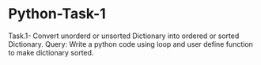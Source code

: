 # Python-Task-1
Task.1- Convert unorderd or unsorted Dictionary into ordered or sorted Dictionary.
Query: Write a python code using loop and user define function to make dictionary sorted.
